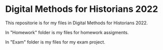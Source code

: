 # Digital Methods for Historians 2022

This repositorie is for my files in Digital Methods for Historians 2022. 

In "Homework" folder is my files for homework assigments. 

In "Exam" folder is my files for my exam project. 
